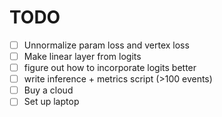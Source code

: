 # TODO

- [ ] Unnormalize param loss and vertex loss
- [ ] Make linear layer from logits
- [ ] figure out how to incorporate logits better
- [ ] write inference + metrics script (>100 events)
- [ ] Buy a cloud
- [ ] Set up laptop